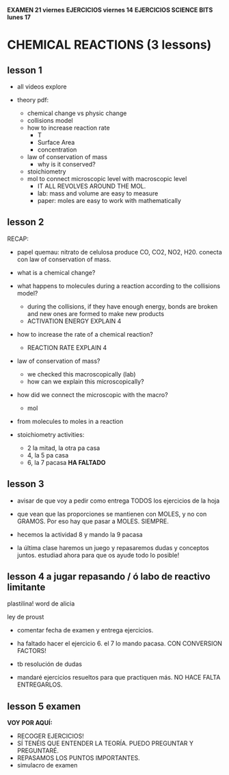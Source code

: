 **EXAMEN 21 viernes**
**EJERCICIOS viernes 14**
**EJERCICIOS SCIENCE BITS lunes 17**

# CHEMICAL REACTIONS (3 lessons)
## lesson 1
- all videos explore

- theory pdf:
    - chemical change vs physic change
    - collisions model
    - how to increase reaction rate
        - T
        - Surface Area
        - concentration
    - law of conservation of mass
        - why is it conserved?
    - stoichiometry
    - mol to connect microscopic level with macroscopic level
        - IT ALL REVOLVES AROUND THE MOL.
        - lab: mass and volume are easy to measure
        - paper: moles are easy to work with mathematically

## lesson 2

RECAP: 
- papel quemau: nitrato de celulosa produce CO, CO2, NO2, H20. conecta con law of conservation of mass.

- what is a chemical change?
- what happens to molecules during a reaction according to the collisions model?
    - during the collisions, if they have enough energy, bonds are broken and new ones are formed to make new products
    - ACTIVATION ENERGY EXPLAIN 4
- how to increase the rate of a chemical reaction?
    - REACTION RATE EXPLAIN 4
- law of conservation of mass?
    - we checked this macroscopically (lab)
    - how can we explain this microscopically?
- how did we connect the microscopic with the macro?
    - mol

- from molecules to moles in a reaction

- stoichiometry activities:
    - 2 la mitad, la otra pa casa
    - 4, la 5 pa casa 
    - 6, la 7 pacasa **HA FALTADO**

## lesson 3 
- avisar de que voy a pedir como entrega TODOS los ejercicios de la hoja

- que vean que las proporciones se mantienen con MOLES, y no con GRAMOS. Por eso hay que pasar a MOLES. SIEMPRE.   
- hecemos la actividad 8 y mando la 9 pacasa

- la última clase haremos un juego y repasaremos dudas y conceptos juntos. estudiad ahora para que os ayude todo lo posible!

## lesson 4 a jugar repasando / ó labo de reactivo limitante

plastilina! word de alicia

ley de proust
- comentar fecha de examen y entrega ejercicios.
- ha faltado hacer el ejercicio 6. el 7 lo mando pacasa. CON CONVERSION FACTORS!

- tb resolución de dudas

- mandaré ejercicios resueltos para que practiquen más. NO HACE FALTA ENTREGARLOS.

## lesson 5 examen

**VOY POR AQUÍ:**
- RECOGER EJERCICIOS!
- SÍ TENÉIS QUE ENTENDER LA TEORÍA. PUEDO PREGUNTAR Y PREGUNTARÉ.
- REPASAMOS LOS PUNTOS IMPORTANTES.
- simulacro de examen